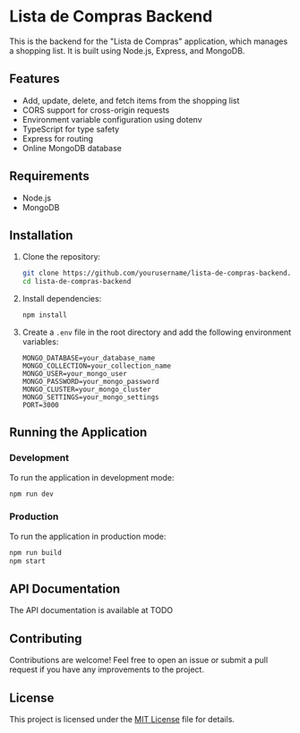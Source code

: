 # Lista de Compras Backend

This is the backend for the "Lista de Compras" application, which manages a shopping list. It is built using Node.js, Express, and MongoDB.

## Features

- Add, update, delete, and fetch items from the shopping list
- CORS support for cross-origin requests
- Environment variable configuration using dotenv
- TypeScript for type safety
- Express for routing
- Online MongoDB database

## Requirements

- Node.js
- MongoDB

## Installation

1. Clone the repository:
    ```sh
    git clone https://github.com/yourusername/lista-de-compras-backend.git
    cd lista-de-compras-backend
    ```

2. Install dependencies:
    ```sh
    npm install
    ```

3. Create a `.env` file in the root directory and add the following environment variables:
    ```env
    MONGO_DATABASE=your_database_name
    MONGO_COLLECTION=your_collection_name
    MONGO_USER=your_mongo_user
    MONGO_PASSWORD=your_mongo_password
    MONGO_CLUSTER=your_mongo_cluster
    MONGO_SETTINGS=your_mongo_settings
    PORT=3000
    ```

## Running the Application

### Development

To run the application in development mode:
```sh
npm run dev
```

### Production

To run the application in production mode:
```sh
npm run build
npm start
```

## API Documentation

The API documentation is available at TODO

## Contributing

Contributions are welcome! Feel free to open an issue or submit a pull request if you have any improvements to the project.

## License

This project is licensed under the [MIT License](LICENSE) file for details.

